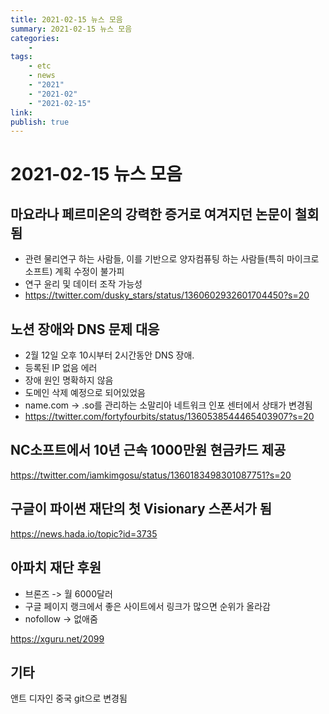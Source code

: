 ```yaml
---
title: 2021-02-15 뉴스 모음
summary: 2021-02-15 뉴스 모음
categories:
    - 
tags:
    - etc
    - news
    - "2021"
    - "2021-02"
    - "2021-02-15"
link: 
publish: true
---
```


# 2021-02-15 뉴스 모음

## 마요라나 페르미온의 강력한 증거로 여겨지던 논문이 철회됨

- 관련 물리연구 하는 사람들, 이를 기반으로 양자컴퓨팅 하는 사람들(특히 마이크로소프트) 계획 수정이 불가피
- 연구 윤리 및 데이터 조작 가능성
- <https://twitter.com/dusky_stars/status/1360602932601704450?s=20>

## 노션 장애와 DNS 문제 대응

- 2월 12일 오후 10시부터 2시간동안 DNS 장애.
- 등록된 IP 없음 에러
- 장애 원인 명확하지 않음
- 도메인 삭제 예정으로 되어있었음
- name.com -> .so를 관리하는 소말리아 네트워크 인포 센터에서 상태가 변경됨
- <https://twitter.com/fortyfourbits/status/1360538544465403907?s=20>

## NC소프트에서 10년 근속 1000만원 현금카드 제공

<https://twitter.com/iamkimgosu/status/1360183498301087751?s=20>

## 구글이 파이썬 재단의 첫 Visionary 스폰서가 됨

<https://news.hada.io/topic?id=3735>

## 아파치 재단 후원

- 브론즈 -> 월 6000달러
- 구글 페이지 랭크에서 좋은 사이트에서 링크가 많으면 순위가 올라감
- nofollow -> 없애줌

<https://xguru.net/2099>

## 기타

앤트 디자인 중국 git으로 변경됨
